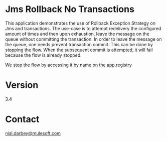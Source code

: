 Jms Rollback No Transactions
============================

This application demonstrates the use of Rollback Exception Strategy on Jms and transactions. The use-case is to attempt redelivery
the configured amount of times and then upon exhaustion, leave the message on the queue without committing the transaction. In order to leave the message
on the queue, one needs prevent transaction commit. This can be done by stopping the flow. When the subsequent commit is attempted, it will fail because the
flow is already stopped.

We stop the flow by accessing it by name on the app.registry

Version
=======
3.4

Contact
=======
nial.darbey@mulesoft.com